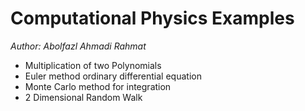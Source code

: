 # Computational Physics Examples
*Author: Abolfazl Ahmadi Rahmat*
<br>
* Multiplication of two Polynomials
* Euler method ordinary differential equation
* Monte Carlo method for integration
* 2 Dimensional Random Walk
